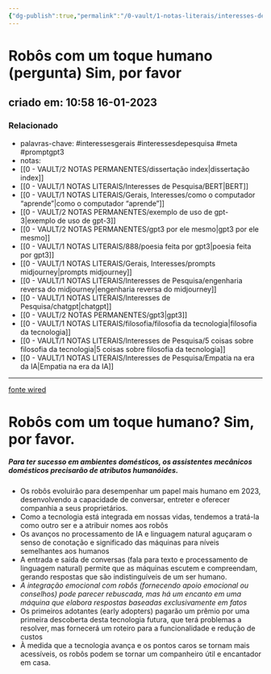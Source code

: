 ```yaml
---
{"dg-publish":true,"permalink":"/0-vault/1-notas-literais/interesses-de-pesquisa/robos-com-um-toque-humano-pergunta-sim-por-favor/","tags":["interessesgerais","interessesdepesquisa","meta","promptgpt3"],"dgHomeLink":true,"dgShowLocalGraph":true,"dgShowFileTree":true,"dgEnableSearch":true,"noteIcon":""}
---
```


# Robôs com um toque humano (pergunta) Sim, por favor
## criado em: 10:58 16-01-2023

### Relacionado
- palavras-chave: #interessesgerais  #interessesdepesquisa #meta #promptgpt3  
- notas: 
- [[0 - VAULT/2 NOTAS PERMANENTES/dissertação index\|dissertação index]]
- [[0 - VAULT/1 NOTAS LITERAIS/Interesses de Pesquisa/BERT\|BERT]]
- [[0 - VAULT/1 NOTAS LITERAIS/Gerais, Interesses/como o computador “aprende”\|como o computador “aprende”]]
- [[0 - VAULT/2 NOTAS PERMANENTES/exemplo de uso de gpt-3\|exemplo de uso de gpt-3]]
- [[0 - VAULT/2 NOTAS PERMANENTES/gpt3 por ele mesmo\|gpt3 por ele mesmo]]
- [[0 - VAULT/1 NOTAS LITERAIS/888/poesia feita por gpt3\|poesia feita por gpt3]]
- [[0 - VAULT/1 NOTAS LITERAIS/Gerais, Interesses/prompts midjourney\|prompts midjourney]]
- [[0 - VAULT/1 NOTAS LITERAIS/Interesses de Pesquisa/engenharia reversa do midjourney\|engenharia reversa do midjourney]]
- [[0 - VAULT/1 NOTAS LITERAIS/Interesses de Pesquisa/chatgpt\|chatgpt]]
- [[0 - VAULT/2 NOTAS PERMANENTES/gpt3\|gpt3]]
- [[0 - VAULT/1 NOTAS LITERAIS/filosofia/filosofia da tecnologia\|filosofia da tecnologia]]
- [[0 - VAULT/1 NOTAS LITERAIS/Interesses de Pesquisa/5 coisas sobre filosofia da tecnologia\|5 coisas sobre filosofia da tecnologia]]
- [[0 - VAULT/1 NOTAS LITERAIS/Interesses de Pesquisa/Empatia na era da IA\|Empatia na era da IA]]
---
[fonte wired](https://www.wired.com/story/robots-design/)

# Robôs com um toque humano? Sim, por favor.

##### Para ter sucesso em ambientes domésticos, os assistentes mecânicos domésticos precisarão de atributos humanóides.

- Os robôs evoluirão para desempenhar um papel mais humano em 2023, desenvolvendo a capacidade de conversar, entreter e oferecer companhia a seus proprietários.
- Como a tecnologia está integrada em nossas vidas, tendemos a tratá-la como outro ser e a atribuir nomes aos robôs
- Os avanços no processamento de IA e linguagem natural aguçaram o senso de conotação e significado das máquinas para níveis semelhantes aos humanos
- A entrada e saída de conversas (fala para texto e processamento de linguagem natural) permite que as máquinas escutem e compreendam, gerando respostas que são indistinguíveis de um ser humano.
- *A integração emocional com robôs (fornecendo apoio emocional ou conselhos) pode parecer rebuscada, mas há um encanto em uma máquina que elabora respostas baseadas exclusivamente em fatos*
- Os primeiros adotantes (early adopters) pagarão um prêmio por uma primeira descoberta desta tecnologia futura, que terá problemas a resolver, mas fornecerá um roteiro para a funcionalidade e redução de custos
- À medida que a tecnologia avança e os pontos caros se tornam mais acessíveis, os robôs podem se tornar um companheiro útil e encantador em casa.
